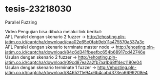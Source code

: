 # tesis-23218030
Parallel Fuzzing

Video Pengujian bisa dibuka melalui link berikut:<br>
AFL Paralel dengan skenario 2 fuzzer -> http://ehosting.pln-jatim.co.id/captcha/download/caa02e65e0fab9eb11a475570a537a3c <br>
AFL Paralel dengan skenario terminate master node -> http://ehosting.pln-jatim.co.id/captcha/download/84c6d341fbeefbc654b68917cd42746e <br>
Usulan dengan skenario 2 fuzzer -> http://ehosting.pln-jatim.co.id/captcha/download/09cd87ea2a2fb7aa1b68ff4ec1180e04 <br>
Usulan dengan skenario terminate 1 fuzzer -> http://ehosting.pln-jatim.co.id/captcha/download/84652f1e94c6b4cabd373ea6699208e4 <br>
